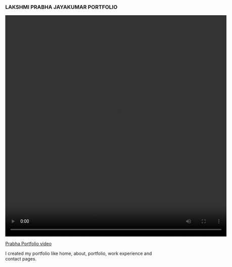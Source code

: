 ### LAKSHMI PRABHA JAYAKUMAR PORTFOLIO

       
 <video width="700" height="700" controls>
 

  <source src="./img/portfolio_video.mp4" type="video/mp4">
         
  
  </video>
  
 <a href="#" src="https://clipchamp.com/watch/4VbE7uJ35Mh"> Prabha Portfolio video</a>

  I created my portfolio like home, about, portfolio, work experience and contact pages.
         
         
